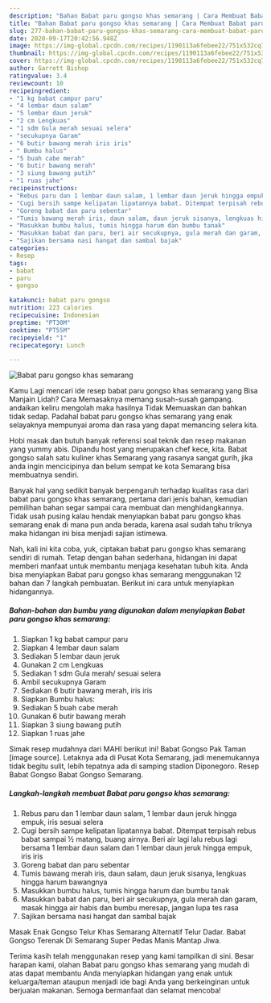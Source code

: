 ```yaml
---
description: "Bahan Babat paru gongso khas semarang | Cara Membuat Babat paru gongso khas semarang Yang Mudah Dan Praktis"
title: "Bahan Babat paru gongso khas semarang | Cara Membuat Babat paru gongso khas semarang Yang Mudah Dan Praktis"
slug: 277-bahan-babat-paru-gongso-khas-semarang-cara-membuat-babat-paru-gongso-khas-semarang-yang-mudah-dan-praktis
date: 2020-09-17T20:42:56.948Z
image: https://img-global.cpcdn.com/recipes/1190113a6febee22/751x532cq70/babat-paru-gongso-khas-semarang-foto-resep-utama.jpg
thumbnail: https://img-global.cpcdn.com/recipes/1190113a6febee22/751x532cq70/babat-paru-gongso-khas-semarang-foto-resep-utama.jpg
cover: https://img-global.cpcdn.com/recipes/1190113a6febee22/751x532cq70/babat-paru-gongso-khas-semarang-foto-resep-utama.jpg
author: Garrett Bishop
ratingvalue: 3.4
reviewcount: 10
recipeingredient:
- "1 kg babat campur paru"
- "4 lembar daun salam"
- "5 lembar daun jeruk"
- "2 cm Lengkuas"
- "1 sdm Gula merah sesuai selera"
- "secukupnya Garam"
- "6 butir bawang merah iris iris"
- " Bumbu halus"
- "5 buah cabe merah"
- "6 butir bawang merah"
- "3 siung bawang putih"
- "1 ruas jahe"
recipeinstructions:
- "Rebus paru dan 1 lembar daun salam, 1 lembar daun jeruk hingga empuk, iris sesuai selera"
- "Cugi bersih sampe kelipatan lipatannya babat. Ditempat terpisah rebus babat sampai ½ matang, buang airnya. Beri air lagi lalu rebus lagi bersama 1 lembar daun salam dan 1 lembar daun jeruk hingga empuk, iris iris"
- "Goreng babat dan paru sebentar"
- "Tumis bawang merah iris, daun salam, daun jeruk sisanya, lengkuas hingga harum bawangnya"
- "Masukkan bumbu halus, tumis hingga harum dan bumbu tanak"
- "Masukkan babat dan paru, beri air secukupnya, gula merah dan garam, masak hingga air habis dan bumbu meresap, jangan lupa tes rasa"
- "Sajikan bersama nasi hangat dan sambal bajak"
categories:
- Resep
tags:
- babat
- paru
- gongso

katakunci: babat paru gongso 
nutrition: 223 calories
recipecuisine: Indonesian
preptime: "PT30M"
cooktime: "PT55M"
recipeyield: "1"
recipecategory: Lunch

---
```



![Babat paru gongso khas semarang](https://img-global.cpcdn.com/recipes/1190113a6febee22/751x532cq70/babat-paru-gongso-khas-semarang-foto-resep-utama.jpg)

Kamu Lagi mencari ide resep babat paru gongso khas semarang yang Bisa Manjain Lidah? Cara Memasaknya memang susah-susah gampang. andaikan keliru mengolah maka hasilnya Tidak Memuaskan dan bahkan tidak sedap. Padahal babat paru gongso khas semarang yang enak selayaknya mempunyai aroma dan rasa yang dapat memancing selera kita.

Hobi masak dan butuh banyak referensi soal teknik dan resep makanan yang yummy abis. Dipandu host yang merupakan chef kece, kita. Babat gongso salah satu kuliner khas Semarang yang rasanya sangat gurih, jika anda ingin mencicipinya dan belum sempat ke kota Semarang bisa membuatnya sendiri.

Banyak hal yang sedikit banyak berpengaruh terhadap kualitas rasa dari babat paru gongso khas semarang, pertama dari jenis bahan, kemudian pemilihan bahan segar sampai cara membuat dan menghidangkannya. Tidak usah pusing kalau hendak menyiapkan babat paru gongso khas semarang enak di mana pun anda berada, karena asal sudah tahu triknya maka hidangan ini bisa menjadi sajian istimewa.


Nah, kali ini kita coba, yuk, ciptakan babat paru gongso khas semarang sendiri di rumah. Tetap dengan bahan sederhana, hidangan ini dapat memberi manfaat untuk membantu menjaga kesehatan tubuh kita. Anda bisa menyiapkan Babat paru gongso khas semarang menggunakan 12 bahan dan 7 langkah pembuatan. Berikut ini cara untuk menyiapkan hidangannya.

<!--inarticleads1-->

##### Bahan-bahan dan bumbu yang digunakan dalam menyiapkan Babat paru gongso khas semarang:

1. Siapkan 1 kg babat campur paru
1. Siapkan 4 lembar daun salam
1. Sediakan 5 lembar daun jeruk
1. Gunakan 2 cm Lengkuas
1. Sediakan 1 sdm Gula merah/ sesuai selera
1. Ambil secukupnya Garam
1. Sediakan 6 butir bawang merah, iris iris
1. Siapkan  Bumbu halus:
1. Sediakan 5 buah cabe merah
1. Gunakan 6 butir bawang merah
1. Siapkan 3 siung bawang putih
1. Siapkan 1 ruas jahe


Simak resep mudahnya dari MAHI berikut ini! Babat Gongso Pak Taman [image source]. Letaknya ada di Pusat Kota Semarang, jadi menemukannya tidak begitu sulit, lebih tepatnya ada di samping stadion Diponegoro. Resep Babat Gongso Babat Gongso Semarang. 

<!--inarticleads2-->

##### Langkah-langkah membuat Babat paru gongso khas semarang:

1. Rebus paru dan 1 lembar daun salam, 1 lembar daun jeruk hingga empuk, iris sesuai selera
1. Cugi bersih sampe kelipatan lipatannya babat. Ditempat terpisah rebus babat sampai ½ matang, buang airnya. Beri air lagi lalu rebus lagi bersama 1 lembar daun salam dan 1 lembar daun jeruk hingga empuk, iris iris
1. Goreng babat dan paru sebentar
1. Tumis bawang merah iris, daun salam, daun jeruk sisanya, lengkuas hingga harum bawangnya
1. Masukkan bumbu halus, tumis hingga harum dan bumbu tanak
1. Masukkan babat dan paru, beri air secukupnya, gula merah dan garam, masak hingga air habis dan bumbu meresap, jangan lupa tes rasa
1. Sajikan bersama nasi hangat dan sambal bajak


Masak Enak Gongso Telur Khas Semarang Alternatif Telur Dadar. Babat Gongso Terenak Di Semarang Super Pedas Manis Mantap Jiwa. 

Terima kasih telah menggunakan resep yang kami tampilkan di sini. Besar harapan kami, olahan Babat paru gongso khas semarang yang mudah di atas dapat membantu Anda menyiapkan hidangan yang enak untuk keluarga/teman ataupun menjadi ide bagi Anda yang berkeinginan untuk berjualan makanan. Semoga bermanfaat dan selamat mencoba!
